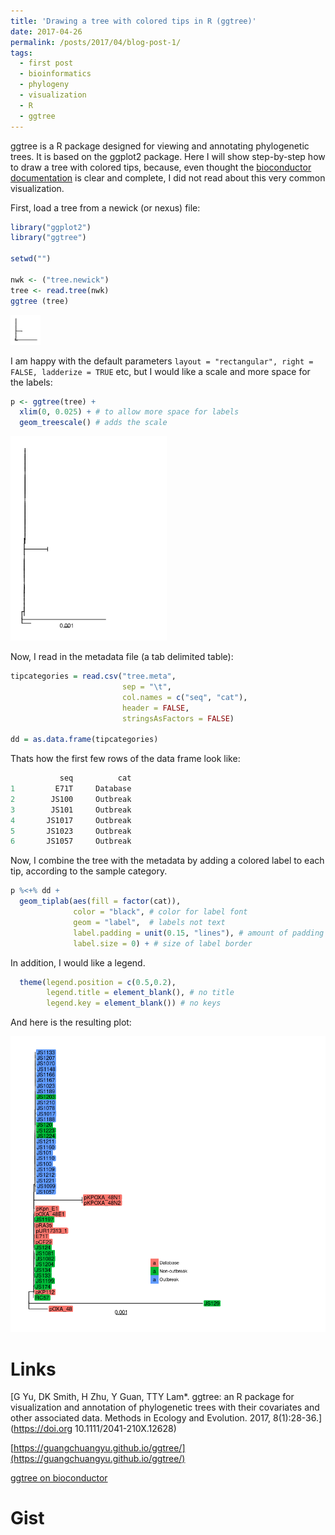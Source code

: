 ```yaml
---
title: 'Drawing a tree with colored tips in R (ggtree)'
date: 2017-04-26
permalink: /posts/2017/04/blog-post-1/
tags:
  - first post
  - bioinformatics
  - phylogeny
  - visualization
  - R
  - ggtree
---
```


ggtree is a R package designed for viewing and annotating phylogenetic trees. It is based on the ggplot2 package. Here I will show step-by-step how to draw a tree with colored tips, because, even thought the [bioconductor documentation](https://bioconductor.org/packages/devel/bioc/vignettes/ggtree/inst/doc/ggtree.html) is clear and complete, I did not read about this very common visualization.

First, load a tree from a newick (or nexus) file:
```R
library("ggplot2")
library("ggtree")

setwd("")

nwk <- ("tree.newick")
tree <- read.tree(nwk)
ggtree (tree)

```
<img src="201704_Rplot_01.png" width="48">

I am happy with the default parameters `layout = "rectangular", right = FALSE, ladderize = TRUE` etc, but I would like a scale and more space for the labels:

```R
p <- ggtree(tree) + 
  xlim(0, 0.025) + # to allow more space for labels
  geom_treescale() # adds the scale
```

<img src="201404_Rplot_02.png" width="250">

Now, I read in the metadata file (a tab delimited table):

```R
tipcategories = read.csv("tree.meta", 
                         sep = "\t",
                         col.names = c("seq", "cat"), 
                         header = FALSE, 
                         stringsAsFactors = FALSE)

dd = as.data.frame(tipcategories)
```
Thats how the first few rows of the data frame look like:

```R
           seq          cat
1         E71T     Database
2        JS100     Outbreak
3        JS101     Outbreak
4       JS1017     Outbreak
5       JS1023     Outbreak
6       JS1057     Outbreak
```
Now, I combine the tree with the metadata by adding a colored label to each tip, according to the sample category. 


```R
p %<+% dd + 
  geom_tiplab(aes(fill = factor(cat)),
              color = "black", # color for label font
              geom = "label",  # labels not text
              label.padding = unit(0.15, "lines"), # amount of padding around the labels
              label.size = 0) + # size of label border
```
In addition, I would like a legend.
```R
  theme(legend.position = c(0.5,0.2), 
        legend.title = element_blank(), # no title
        legend.key = element_blank()) # no keys
```

And here is the resulting plot:

<img src="201704_Rplot_04.png" width="750">



# Links

[G Yu, DK Smith, H Zhu, Y Guan, TTY Lam*. ggtree: an R package for visualization and annotation of phylogenetic trees with their covariates and other associated data. Methods in Ecology and Evolution. 2017, 8(1):28-36.](https://doi.org 10.1111/2041-210X.12628)

[https://guangchuangyu.github.io/ggtree/](https://guangchuangyu.github.io/ggtree/)

[ggtree on bioconductor](https://bioconductor.org/packages/release/bioc/html/ggtree.html)


# Gist

<script src="https://gist.github.com/aschuerch/2e467eb8c49fe0f81bddff667ced88fe.js"></script>
